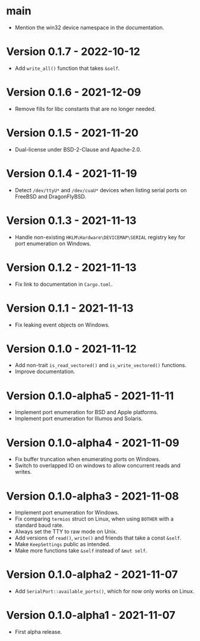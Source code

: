 # main
- Mention the win32 device namespace in the documentation.

# Version 0.1.7 - 2022-10-12
- Add `write_all()` function that takes `&self`.

# Version 0.1.6 - 2021-12-09
- Remove fills for libc constants that are no longer needed.

# Version 0.1.5 - 2021-11-20
- Dual-license under BSD-2-Clause and Apache-2.0.

# Version 0.1.4 - 2021-11-19
- Detect `/dev/ttyU*` and `/dev/cuaU*` devices when listing serial ports on FreeBSD and DragonFlyBSD.

# Version 0.1.3 - 2021-11-13
- Handle non-existing `HKLM\Hardware\DEVICEMAP\SERIAL` registry key for port enumeration on Windows.

# Version 0.1.2 - 2021-11-13
- Fix link to documentation in `Cargo.toml`.

# Version 0.1.1 - 2021-11-13
- Fix leaking event objects on Windows.

# Version 0.1.0 - 2021-11-12
- Add non-trait `is_read_vectored()` and `is_write_vectored()` functions.
- Improve documentation.

# Version 0.1.0-alpha5 - 2021-11-11
- Implement port enumeration for BSD and Apple platforms.
- Implement port enumeration for Illumos and Solaris.

# Version 0.1.0-alpha4 - 2021-11-09
- Fix buffer truncation when enumerating ports on Windows.
- Switch to overlapped IO on windows to allow concurrent reads and writes.

# Version 0.1.0-alpha3 - 2021-11-08
- Implement port enumeration for Windows.
- Fix comparing `termios` struct on Linux, when using `BOTHER` with a standard baud rate.
- Always set the TTY to raw mode on Unix.
- Add versions of `read()`, `write()` and friends that take a const `&self`.
- Make `KeepSettings` public as intended.
- Make more functions take `&self` instead of `&mut self`.

# Version 0.1.0-alpha2 - 2021-11-07
- Add `SerialPort::available_ports()`, which for now only works on Linux.

# Version 0.1.0-alpha1 - 2021-11-07
- First alpha release.
